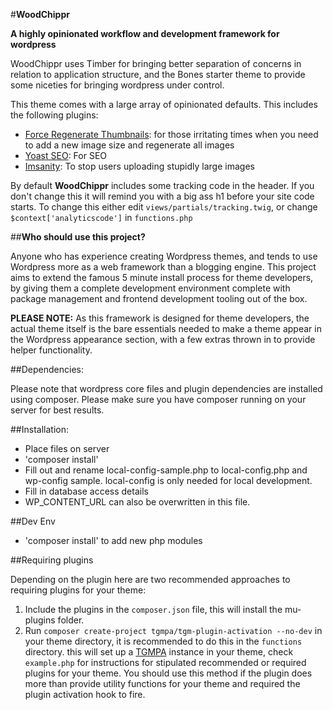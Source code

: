#**WoodChippr**

**A highly opinionated workflow and development framework for wordpress**

WoodChippr uses Timber for bringing better separation of concerns in relation to application structure, and the Bones starter theme to provide some niceties for bringing wordpress under control.

This theme comes with a large array of opinionated defaults. This includes the following plugins:

- [Force Regenerate Thumbnails](https://en-gb.wordpress.org/plugins/force-regenerate-thumbnails/): for those irritating times when you need to add a new image size and regenerate all images
- [Yoast SEO](https://en-gb.wordpress.org/plugins/wordpress-seo/): For SEO
- [Imsanity](https://en-gb.wordpress.org/plugins/imsanity/): To stop users uploading stupidly large images

By default **WoodChippr** includes some tracking code in the header. If you don't change this it will remind you with a big ass h1 before your site code starts. To change this either edit `views/partials/tracking.twig`, or change `$context['analyticscode']` in `functions.php`

##**Who should use this project?**

Anyone who has experience creating Wordpress themes, and tends to use Wordpress more as a web framework than a blogging engine. This project aims to extend the famous 5 minute install process for theme developers, by giving them a complete development environment complete with package management and frontend development tooling out of the box.

**PLEASE NOTE:** As this framework is designed for theme developers, the actual theme itself is the bare essentials needed to make a theme appear in the Wordpress appearance section, with a few extras thrown in to provide helper functionality.

##Dependencies:

Please note that wordpress core files and plugin dependencies are installed using composer. Please make sure you have composer running on your server for best results.

##Installation:

- Place files on server
- 'composer install'
- Fill out and rename local-config-sample.php to local-config.php and wp-config sample. local-config is only needed for local development.
- Fill in database access details
- WP_CONTENT_URL can also be overwritten in this file.

##Dev Env

- 'composer install' to add new php modules

##Requiring plugins

Depending on the plugin here are two recommended approaches to requiring plugins for your theme:

1. Include the plugins in the `composer.json` file, this will install the mu-plugins folder.
2. Run `composer create-project tgmpa/tgm-plugin-activation --no-dev` in your theme directory, it is recommended to do this in the `functions` directory. this will set up a [TGMPA](https://github.com/TGMPA/TGM-Plugin-Activation) instance in your theme, check `example.php` for instructions for stipulated recommended or required plugins for your theme. You should use this method if the plugin does more than provide utility functions for your theme and required the plugin activation hook to fire.
